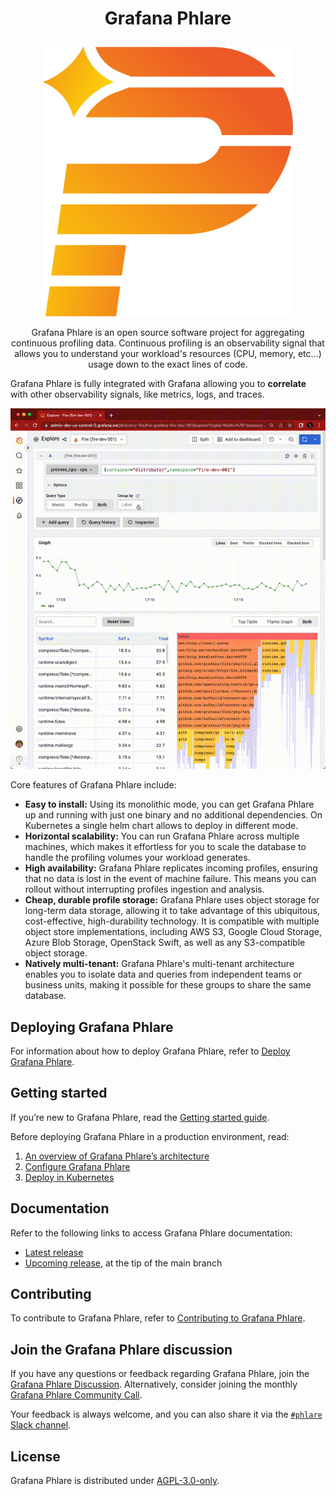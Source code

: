 # <p align="center">Grafana Phlare</p>

<p align="center"><img src="images/logo.png" alt="Grafana Phlare logo" width="400"></p>


<p align="center">Grafana Phlare is an open source software project for aggregating continuous profiling data. Continuous profiling is an
observability signal that allows you to understand your workload's resources (CPU, memory, etc...) usage down to the exact lines of code.</p>

Grafana Phlare is fully integrated with Grafana allowing you to **correlate** with other observability signals, like metrics, logs, and traces.

<p align="center">
  <img alt="Explore UI" src=images/grafana-profiles.gif>
</p>

[//TODO]: <> (If you want to understand what profiling data looks like, try the profiling experience in play.grafana.com)
[//TODO]: <> (link to live demo/play.grafana.com.)

Core features of Grafana Phlare include:

- **Easy to install:** Using its monolithic mode, you can get Grafana Phlare up and
  running with just one binary and no additional dependencies. On Kubernetes a single helm chart
  allows to deploy in different mode.
- **Horizontal scalability:**  You can run Grafana Phlare
   across multiple machines, which makes it effortless for you to scale the database to handle the profiling volumes your workload generates.
- **High availability:** Grafana Phlare replicates incoming profiles, ensuring that
  no data is lost in the event of machine failure. This means you can rollout without
  interrupting profiles ingestion and analysis.
- **Cheap, durable profile storage:** Grafana Phlare uses object storage for long-term data storage,
  allowing it to take advantage of this ubiquitous, cost-effective, high-durability technology.
  It is compatible with multiple object store implementations, including AWS S3,
  Google Cloud Storage, Azure Blob Storage, OpenStack Swift, as well as any S3-compatible object storage.
- **Natively multi-tenant:** Grafana Phlare's multi-tenant architecture enables you
  to isolate data and queries from independent teams or business units, making it
  possible for these groups to share the same database.

## Deploying Grafana Phlare

For information about how to deploy Grafana Phlare, refer to [Deploy Grafana Phlare](https://grafana.com/docs/phlare/latest/operators-guide/deploy-kubernetes/).

## Getting started

If you’re new to Grafana Phlare, read the [Getting started guide](https://grafana.com/docs/phlare/latest/operators-guide/getting-started/).

Before deploying Grafana Phlare in a production environment, read:

1. [An overview of Grafana Phlare’s architecture](https://grafana.com/docs/phlare/latest/operators-guide/architecture/)
1. [Configure Grafana Phlare](https://grafana.com/docs/phlare/latest/operators-guide/configuring/)
1. [Deploy in Kubernetes](https://grafana.com/docs/phlare/latest/operators-guide/deploy-kubernetes/)

## Documentation

Refer to the following links to access Grafana Phlare documentation:

- [Latest release](https://grafana.com/docs/phlare/latest/)
- [Upcoming release](https://grafana.com/docs/phlare/next/), at the tip of the main branch

## Contributing

To contribute to Grafana Phlare, refer to [Contributing to Grafana Phlare](https://github.com/grafana/phlare/tree/main/docs/internal/contributing).

## Join the Grafana Phlare discussion

If you have any questions or feedback regarding Grafana Phlare, join the [Grafana Phlare Discussion](https://github.com/grafana/phlare/discussions). Alternatively, consider joining the monthly [Grafana Phlare Community Call](TODO-doc-link).

Your feedback is always welcome, and you can also share it via the [`#phlare` Slack channel](https://grafana.slack.com/archives/C049PLMV8TB).

## License

Grafana Phlare is distributed under [AGPL-3.0-only](LICENSE).
